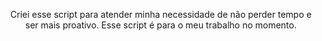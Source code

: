 <p align="center">
    Criei esse script para atender minha necessidade de não perder tempo e ser mais proativo. Esse script é para o meu trabalho no momento.
<p>

